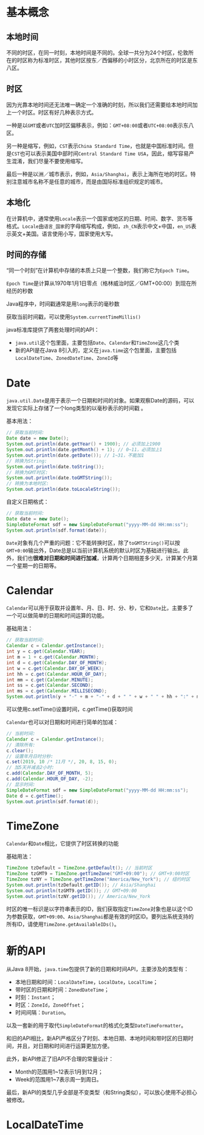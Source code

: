 # 基本概念

## 本地时间

 不同的时区，在同一时刻，本地时间是不同的。全球一共分为24个时区，伦敦所在的时区称为标准时区，其他时区按东／西偏移的小时区分，北京所在的时区是东八区。 

## 时区

因为光靠本地时间还无法唯一确定一个准确的时刻，所以我们还需要给本地时间加上一个时区。时区有好几种表示方式。

一种是以`GMT`或者`UTC`加时区偏移表示，例如：`GMT+08:00`或者`UTC+08:00`表示东八区。

 另一种是缩写，例如，`CST`表示`China Standard Time`，也就是中国标准时间。但是`CST`也可以表示美国中部时间`Central Standard Time USA`，因此，缩写容易产生混淆，我们尽量不要使用缩写。 

 最后一种是以洲／城市表示，例如，`Asia/Shanghai`，表示上海所在地的时区。特别注意城市名称不是任意的城市，而是由国际标准组织规定的城市。 

## 本地化

 在计算机中，通常使用`Locale`表示一个国家或地区的日期、时间、数字、货币等格式。`Locale`由`语言_国家`的字母缩写构成，例如，`zh_CN`表示中文+中国，`en_US`表示英文+美国。语言使用小写，国家使用大写。 

## 时间的存储

 “同一个时刻”在计算机中存储的本质上只是一个整数，我们称它为`Epoch Time`。 

 `Epoch Time`是计算从1970年1月1日零点（格林威治时区／GMT+00:00）到现在所经历的秒数 

 Java程序中，时间戳通常是用`long`表示的毫秒数 

 获取当前时间戳，可以使用`System.currentTimeMillis()` 

java标准库提供了两套处理时间的API：

+ `java.util`这个包里面，主要包括`Date`、`Calendar`和`TimeZone`这几个类 
+  新的API是在Java 8引入的，定义在`java.time`这个包里面，主要包括`LocalDateTime`、`ZonedDateTime`、`ZoneId`等 

# Date

 `java.util.Date`是用于表示一个日期和时间的对象。如果观察Date的源码，可以发现它实际上存储了一个long类型的以毫秒表示的时间戳 。

基本用法：

```java
// 获取当前时间:
Date date = new Date();
System.out.println(date.getYear() + 1900); // 必须加上1900
System.out.println(date.getMonth() + 1); // 0~11，必须加上1
System.out.println(date.getDate()); // 1~31，不能加1
// 转换为String:
System.out.println(date.toString());
// 转换为GMT时区:
System.out.println(date.toGMTString());
// 转换为本地时区:
System.out.println(date.toLocaleString());
```

自定义日期格式：

```java
// 获取当前时间:
Date date = new Date();
SimpleDateFormat sdf = new SimpleDateFormat("yyyy-MM-dd HH:mm:ss");
System.out.println(sdf.format(date));
```

 `Date`对象有几个严重的问题：它不能转换时区，除了`toGMTString()`可以按`GMT+0:00`输出外，Date总是以当前计算机系统的默认时区为基础进行输出。此外，我们也**很难对日期和时间进行加减**，计算两个日期相差多少天，计算某个月第一个星期一的日期等。 

# Calendar

 `Calendar`可以用于获取并设置年、月、日、时、分、秒，它和`Date`比，主要多了一个可以做简单的日期和时间运算的功能。 

基础用法：

```java
// 获取当前时间:
Calendar c = Calendar.getInstance();
int y = c.get(Calendar.YEAR);
int m = 1 + c.get(Calendar.MONTH);
int d = c.get(Calendar.DAY_OF_MONTH);
int w = c.get(Calendar.DAY_OF_WEEK);
int hh = c.get(Calendar.HOUR_OF_DAY);
int mm = c.get(Calendar.MINUTE);
int ss = c.get(Calendar.SECOND);
int ms = c.get(Calendar.MILLISECOND);
System.out.println(y + "-" + m + "-" + d + " " + w + " " + hh + ":" + mm + ":" + ss + "." + ms);
```

可以使用c.setTime()设置时间，c.getTime()获取时间

 `Calendar`也可以对日期和时间进行简单的加减： 

```java
// 当前时间:
Calendar c = Calendar.getInstance();
// 清除所有:
c.clear();
// 设置年月日时分秒:
c.set(2019, 10 /* 11月 */, 20, 8, 15, 0);
// 加5天并减去2小时:
c.add(Calendar.DAY_OF_MONTH, 5);
c.add(Calendar.HOUR_OF_DAY, -2);
// 显示时间:
SimpleDateFormat sdf = new SimpleDateFormat("yyyy-MM-dd HH:mm:ss");
Date d = c.getTime();
System.out.println(sdf.format(d));
```



# TimeZone

 `Calendar`和`Date`相比，它提供了时区转换的功能 

基础用法：

```java
TimeZone tzDefault = TimeZone.getDefault(); // 当前时区
TimeZone tzGMT9 = TimeZone.getTimeZone("GMT+09:00"); // GMT+9:00时区
TimeZone tzNY = TimeZone.getTimeZone("America/New_York"); // 纽约时区
System.out.println(tzDefault.getID()); // Asia/Shanghai
System.out.println(tzGMT9.getID()); // GMT+09:00
System.out.println(tzNY.getID()); // America/New_York
```

 时区的唯一标识是以字符串表示的ID，我们获取指定`TimeZone`对象也是以这个ID为参数获取，`GMT+09:00`、`Asia/Shanghai`都是有效的时区ID。要列出系统支持的所有ID，请使用`TimeZone.getAvailableIDs()`。 



# 新的API

从Java 8开始，`java.time`包提供了新的日期和时间API，主要涉及的类型有：

- 本地日期和时间：`LocalDateTime`，`LocalDate`，`LocalTime`；
- 带时区的日期和时间：`ZonedDateTime`；
- 时刻：`Instant`；
- 时区：`ZoneId`，`ZoneOffset`；
- 时间间隔：`Duration`。

以及一套新的用于取代`SimpleDateFormat`的格式化类型`DateTimeFormatter`。

和旧的API相比，新API严格区分了时刻、本地日期、本地时间和带时区的日期时间，并且，对日期和时间进行运算更加方便。

此外，新API修正了旧API不合理的常量设计：

- Month的范围用1~12表示1月到12月；
- Week的范围用1~7表示周一到周日。

最后，新API的类型几乎全部是不变类型（和String类似），可以放心使用不必担心被修改。



# LocalDateTime







